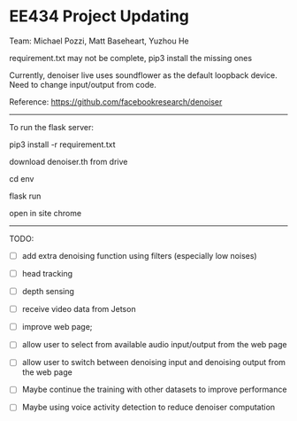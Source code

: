 # EE434 Project Updating 

Team: Michael Pozzi, Matt Baseheart, Yuzhou He

requirement.txt may not be complete, pip3 install the missing ones

Currently, denoiser live uses soundflower as the default loopback device. Need to change input/output from code.

Reference: https://github.com/facebookresearch/denoiser

****

To run the flask server:

pip3 install -r requirement.txt

download denoiser.th from drive

cd env

flask run

open in site chrome


****

TODO: 

- [ ] add extra denoising function using filters (especially low noises)

- [ ] head tracking

- [ ] depth sensing

- [ ] receive video data from Jetson

- [ ] improve web page;
 
- [ ] allow user to select from available audio input/output from the web page  

- [ ] allow user to switch between denoising input and denoising output from  the web page

- [ ] Maybe continue the training with other datasets to improve performance

- [ ] Maybe using voice activity detection to reduce denoiser computation
